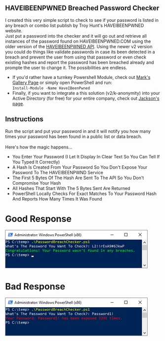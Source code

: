 ## HAVEIBEENPWNED Breached Password Checker
I created this very simple script to check to see if your password is listed in any breach or combo list publish by Troy Hunt's HAVEIBEENPWNED website.<br> Just put a password into the checker and it will go out and retrieve all instances of the password found on HAVEIBEENPWNED.COM using the older version of the [HAVEIBEENPWNED API](https://haveibeenpwned.com/API/v2). Using the newer v2 version you could do things like validate passwords in case its been detected in a breach and prevent the user from using that password or even check existing hashes and report the password has been breached already and prompte the user to change it. The possibilities are endless.<br>
* If you'd rather have a turnkey Powershell Module, check out [Mark's Gallery Page](https://www.powershellgallery.com/packages/HaveIBeenPwned/1.3.1) or simply open PowerShell and run:<br> `Install-Module -Name HaveIBeenPwned`
* Finally, if you want to integrate a this solution (v2/k-anonymity) into your Active Directory (for free) for your entire company, check out [Jackson's page](https://jacksonvd.com/checking-for-breached-passwords-ad-using-k-anonymity/).

## Instructions
Run the script and put your password in and it will notify you how many times your password has been found in a public list or data breach.
<br><br>
Here's how the magic happens...<br>
* You Enter Your Password (I Let It Display In Clear Text So You Can Tell If You Typed It Correctly)
* A Hash Is Created From Your Password So You Don't Expose Your Password To The HAVEIBEENPWND Service
* The First 5 Bytes Of The Hash Are Sent To The API So You Don't Compromise Your Hash
* All Hashes That Start With The 5 Bytes Sent Are Returned
* PowerShell Locally Checks For Exact Matches To Your Password Hash And Reports How Many Times It Was Found

# Good Response
![Breached Password Checker CLI Good Response](PasswordBreachCheckerCLI-Good.png)
<br>
# Bad Response
![Breached Password Checker CLI Good Response](PasswordBreachCheckerCLI-Bad.png)
